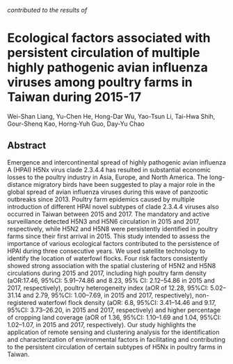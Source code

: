 _contributed to the results of_

# Ecological factors associated with persistent circulation of multiple highly pathogenic avian influenza viruses among poultry farms in Taiwan during 2015-17

Wei-Shan Liang, Yu-Chen He, Hong-Dar Wu, Yao-Tsun Li, Tai-Hwa Shih, Gour-Shenq Kao, Horng-Yuh Guo, Day-Yu Chao 

## Abstract

Emergence and intercontinental spread of highly pathogenic avian influenza A (HPAI) H5Nx virus clade 2.3.4.4 has resulted in substantial economic losses to the poultry industry in Asia, Europe, and North America. The long-distance migratory birds have been suggested to play a major role in the global spread of avian influenza viruses during this wave of panzootic outbreaks since 2013. Poultry farm epidemics caused by multiple introduction of different HPAI novel subtypes of clade 2.3.4.4 viruses also occurred in Taiwan between 2015 and 2017. The mandatory and active surveillance detected H5N3 and H5N6 circulation in 2015 and 2017, respectively, while H5N2 and H5N8 were persistently identified in poultry farms since their first arrival in 2015. This study intended to assess the importance of various ecological factors contributed to the persistence of HPAI during three consecutive years. We used satellite technology to identify the location of waterfowl flocks. Four risk factors consistently showed strong association with the spatial clustering of H5N2 and H5N8 circulations during 2015 and 2017, including high poultry farm density (aOR:17.46, 95%CI: 5.91–74.86 and 8.23, 95% CI: 2.12–54.86 in 2015 and 2017, respectively), poultry heterogeneity index (aOR of 12.28, 95%CI: 5.02–31.14 and 2.79, 95%CI: 1.00–7.69, in 2015 and 2017, respectively), non-registered waterfowl flock density (aOR: 6.8, 95%CI: 3.41–14.46 and 9.17, 95%CI: 3.73–26.20, in 2015 and 2017, respectively) and higher percentage of cropping land coverage (aOR of 1.36, 95%CI: 1.10–1.69 and 1.04, 95%CI: 1.02–1.07, in 2015 and 2017, respectively). Our study highlights the application of remote sensing and clustering analysis for the identification and characterization of environmental factors in facilitating and contributing to the persistent circulation of certain subtypes of H5Nx in poultry farms in Taiwan.





